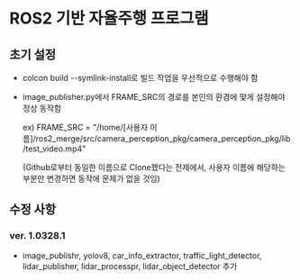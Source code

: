 # ROS2 기반 자율주행 프로그램

## 초기 설정

- colcon build --symlink-install로 빌드 작업을 우선적으로 수행해야 함

- image_publisher.py에서 FRAME_SRC의 경로를 본인의 환경에 맞게 설정해야 정상 동작함

    ex) FRAME_SRC = "/home/[사용자 이름]/ros2_merge/src/camera_perception_pkg/camera_perception_pkg/lib/test_video.mp4"

    (Github로부터 동일한 이름으로 Clone했다는 전제에서, 사용자 이름에 해당하는 부분만 변경하면 동작에 문제가 없을 것임)

## 수정 사항

### ver. 1.0328.1
- image_publishr, yolov8, car_info_extractor, traffic_light_detector, lidar_publisher, lidar_processpr, lidar_object_detector 추가